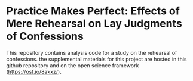 # Practice Makes Perfect: Effects of Mere Rehearsal on Lay Judgments of Confessions

This repository contains analysis code for a study on the rehearsal of
confessions. the supplemental materials for this project are hosted in this
github repository and on the open science framework (https://osf.io/8akxz/).

